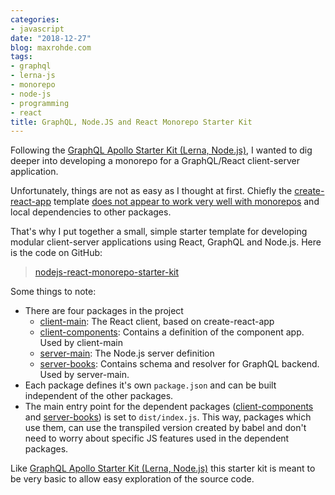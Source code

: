 ```yaml
---
categories:
- javascript
date: "2018-12-27"
blog: maxrohde.com
tags:
- graphql
- lerna-js
- monorepo
- node-js
- programming
- react
title: GraphQL, Node.JS and React Monorepo Starter Kit
---
```


Following the [GraphQL Apollo Starter Kit (Lerna, Node.js)](http://maxrohde.com/2018/12/24/graphql-apollo-starter-kit-lerna-node-js/), I wanted to dig deeper into developing a monorepo for a GraphQL/React client-server application.

Unfortunately, things are not as easy as I thought at first. Chiefly the [create-react-app](https://github.com/facebook/create-react-app) template [does not appear to work very well with monorepos](https://itnext.io/guide-react-app-monorepo-with-lerna-d932afb2e875) and local dependencies to other packages.

That's why I put together a small, simple starter template for developing modular client-server applications using React, GraphQL and Node.js. Here is the code on GitHub:

> [nodejs-react-monorepo-starter-kit](https://github.com/mxro/nodejs-react-monorepo-starter-kit)

Some things to note:

- There are four packages in the project
  - [client-main](https://github.com/mxro/nodejs-react-monorepo-starter-kit/tree/master/packages/client-main): The React client, based on create-react-app
  - [client-components](https://github.com/mxro/nodejs-react-monorepo-starter-kit/tree/master/packages/client-components): Contains a definition of the component app. Used by client-main
  - [server-main](https://github.com/mxro/nodejs-react-monorepo-starter-kit/tree/master/packages/server-main): The Node.js server definition
  - [server-books](https://github.com/mxro/nodejs-react-monorepo-starter-kit/tree/master/packages/server-books): Contains schema and resolver for GraphQL backend. Used by server-main.
- Each package defines it's own `package.json` and can be built independent of the other packages.
- The main entry point for the dependent packages ([client-components](https://github.com/mxro/nodejs-react-monorepo-starter-kit/tree/master/packages/client-components) and [server-books](https://github.com/mxro/nodejs-react-monorepo-starter-kit/tree/master/packages/server-books)) is set to `dist/index.js`. This way, packages which use them, can use the transpiled version created by babel and don't need to worry about specific JS features used in the dependent packages.

Like [GraphQL Apollo Starter Kit (Lerna, Node.js)](http://maxrohde.com/2018/12/24/graphql-apollo-starter-kit-lerna-node-js/) this starter kit is meant to be very basic to allow easy exploration of the source code.